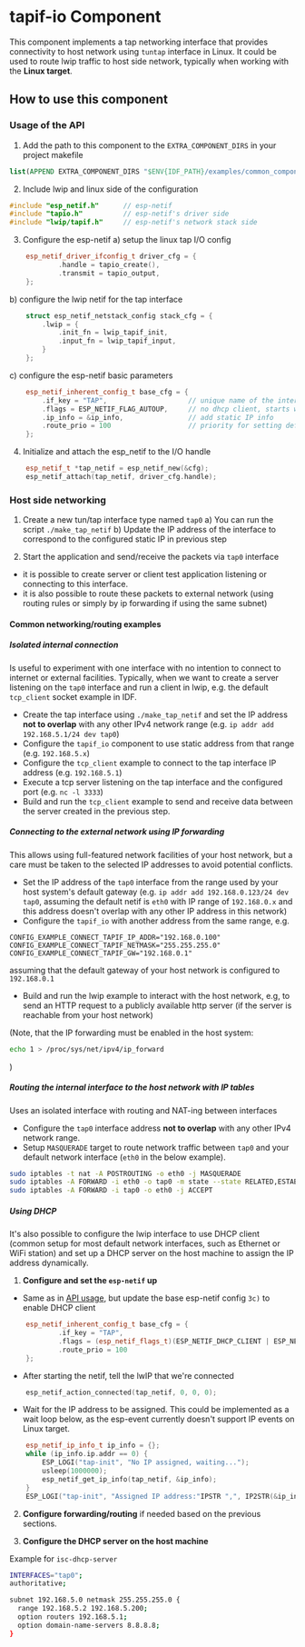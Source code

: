 # tapif-io Component

This component implements a tap networking interface that provides connectivity to host network using `tuntap` interface in Linux.
It could be used to route lwip traffic to host side network, typically when working with the **Linux target**.

## How to use this component

### Usage of the API

1) Add the path to this component to the `EXTRA_COMPONENT_DIRS` in your project makefile
```cmake
list(APPEND EXTRA_COMPONENT_DIRS "$ENV{IDF_PATH}/examples/common_components/tapif_io")
```
2) Include lwip and linux side of the configuration
```cpp
#include "esp_netif.h"      // esp-netif
#include "tapio.h"          // esp-netif's driver side
#include "lwip/tapif.h"     // esp-netif's network stack side
```
3) Configure the esp-netif
   a) setup the linux tap I/O config
```cpp
    esp_netif_driver_ifconfig_t driver_cfg = {
            .handle = tapio_create(),
            .transmit = tapio_output,
    };
```

  b) configure the lwip netif for the tap interface
```cpp
    struct esp_netif_netstack_config stack_cfg = {
        .lwip = {
            .init_fn = lwip_tapif_init,
            .input_fn = lwip_tapif_input,
        }
    };
```

  c) configure the esp-netif basic parameters
```cpp
    esp_netif_inherent_config_t base_cfg = {
        .if_key = "TAP",                    // unique name of the interface
        .flags = ESP_NETIF_FLAG_AUTOUP,     // no dhcp client, starts when it's set up
        .ip_info = &ip_info,                // add static IP info
        .route_prio = 100                   // priority for setting default gateway
    };
```


4) Initialize and attach the esp_netif to the I/O handle
```cpp
    esp_netif_t *tap_netif = esp_netif_new(&cfg);
    esp_netif_attach(tap_netif, driver_cfg.handle);
```

### Host side networking

1) Create a new tun/tap interface type named `tap0`
   a) You can run the script `./make_tap_netif`
   b) Update the IP address of the interface to correspond to the configured static IP in previous step

2) Start the application and send/receive the packets via `tap0` interface
  * it is possible to create server or client test application listening or connecting to this interface.
  * it is also possible to route these packets to external network (using routing rules or simply by ip forwarding if using the same subnet)

#### Common networking/routing examples

##### Isolated internal connection

Is useful to experiment with one interface with no intention to connect to internet or external facilities.
Typically, when we want to create a server listening on the `tap0` interface and run a client in lwip, e.g. the default `tcp_client` socket example in IDF.
* Create the tap interface using `./make_tap_netif` and set the IP address **not to overlap** with any other IPv4 network range (e.g. `ip addr add 192.168.5.1/24 dev tap0`)
* Configure the `tapif_io` component to use static address from that range (e.g. `192.168.5.x`)
* Configure the `tcp_client` example to connect to the tap interface IP  address (e.g. `192.168.5.1`)
* Execute a tcp server listening on the tap interface and the configured port (e.g. `nc -l 3333`)
* Build and run the `tcp_client` example to send and receive data between the server created in the previous step.

##### Connecting to the external network using IP forwarding

This allows using full-featured network facilities of your host network, but a care must be taken to the selected IP addresses to avoid potential conflicts.
* Set the IP address of the `tap0` interface from the range used by your host system's default gateway (e.g. `ip addr add 192.168.0.123/24 dev tap0`, assuming the default netif is `eth0` with IP range of `192.168.0.x` and this address doesn't overlap with any other IP address in this network)
* Configure the `tapif_io` with another address from the same range, e.g.
```text
CONFIG_EXAMPLE_CONNECT_TAPIF_IP_ADDR="192.168.0.100"
CONFIG_EXAMPLE_CONNECT_TAPIF_NETMASK="255.255.255.0"
CONFIG_EXAMPLE_CONNECT_TAPIF_GW="192.168.0.1"
```
assuming that the default gateway of your host network is configured to `192.168.0.1`
* Build and run the lwip example to interact with the host network, e.g, to send an HTTP request to a publicly available http server (if the server is reachable from your host network)

(Note, that the IP forwarding must be enabled in the host system:
```bash
echo 1 > /proc/sys/net/ipv4/ip_forward
```
)

##### Routing the internal interface to the host network with IP tables

Uses an isolated interface with routing and NAT-ing between interfaces
* Configure the `tap0` interface address **not to overlap** with any other IPv4 network range.
* Setup `MASQUERADE` target to route network traffic between `tap0` and your default network interface (`eth0` in the below example). 
```bash
sudo iptables -t nat -A POSTROUTING -o eth0 -j MASQUERADE
sudo iptables -A FORWARD -i eth0 -o tap0 -m state --state RELATED,ESTABLISHED -j ACCEPT
sudo iptables -A FORWARD -i tap0 -o eth0 -j ACCEPT
```

##### Using DHCP

It's also possible to configure the lwip interface to use DHCP client (common setup for most default network interfaces, such as Ethernet or WiFi station)
and set up a DHCP server on the host machine to assign the IP address dynamically.

1) **Configure and set the `esp-netif` up**

* Same as in [API usage](#Usage-of-the-API), but update the base esp-netif config `3c)` to enable DHCP client
```cpp
    esp_netif_inherent_config_t base_cfg = {
            .if_key = "TAP",
            .flags = (esp_netif_flags_t)(ESP_NETIF_DHCP_CLIENT | ESP_NETIF_FLAG_EVENT_IP_MODIFIED | ESP_NETIF_FLAG_AUTOUP),
            .route_prio = 100
    };
```
* After starting the netif, tell the lwIP that we're connected
```cpp
    esp_netif_action_connected(tap_netif, 0, 0, 0);
```
* Wait for the IP address to be assigned.
This could be implemented as a wait loop below, as the esp-event currently doesn't support IP events on Linux target.
```cpp
    esp_netif_ip_info_t ip_info = {};
    while (ip_info.ip.addr == 0) {
        ESP_LOGI("tap-init", "No IP assigned, waiting...");
        usleep(1000000);
        esp_netif_get_ip_info(tap_netif, &ip_info);
    }
    ESP_LOGI("tap-init", "Assigned IP address:"IPSTR ",", IP2STR(&ip_info.ip));
```

2) **Configure forwarding/routing** if needed based on the previous sections.

3) **Configure the DHCP server on the host machine**

Example for `isc-dhcp-server`

```bash
INTERFACES="tap0";
authoritative;

subnet 192.168.5.0 netmask 255.255.255.0 {
  range 192.168.5.2 192.168.5.200;
  option routers 192.168.5.1;
  option domain-name-servers 8.8.8.8;
}
```

